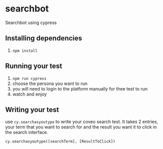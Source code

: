 # searchbot
Searchbot using cypress

## Installing dependencies
1. `npm install`

## Running your test

1. `npm run cypress`
2. choose the persona you want to run
3. you will need to login to the platform manually for thee test to run
4. watch and enjoy

## Writing your test

use `cy.searchasyoutype` to write your coveo search test. It takes 2 entries, your term that you want to search for and the result you want it to click in the search interface.

`cy.searchasyoutype([searchTerm], [ResultToClick])`

